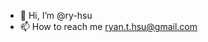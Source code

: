 - 👋 Hi, I’m @ry-hsu
- 📫 How to reach me ryan.t.hsu@gmail.com

<!---
ry-hsu/ry-hsu is a ✨ special ✨ repository because its `README.md` (this file) appears on your GitHub profile.
You can click the Preview link to take a look at your changes.
--->
